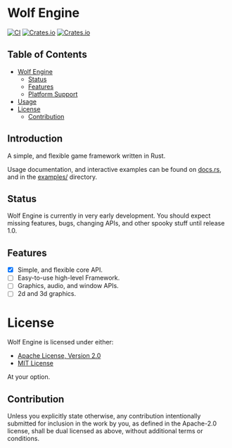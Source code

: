 # Wolf Engine

[![CI](https://github.com/AlexiWolf/wolf_engine/actions/workflows/ci.yml/badge.svg)](https://github.com/AlexiWolf/wolf_engine/actions/workflows/ci.yml)
[![Crates.io](https://img.shields.io/crates/l/wolf_engine)](https://github.com/AlexiWolf/wolf_engine#license)
[![Crates.io](https://img.shields.io/crates/v/wolf_engine)](https://crates.io/crates/wolf_engine)

## Table of Contents 

<!--toc:start-->
- [Wolf Engine](#wolf-engine)
  - [Status](#status)
  - [Features](#features)
  - [Platform Support](#platform-support)
- [Usage](#usage)
- [License](#license)
  - [Contribution](#contribution)
<!--toc:end-->

## Introduction 

A simple, and flexible game framework written in Rust.

Usage documentation, and interactive examples can be found on 
[docs.rs](https://docs.rs/wolf_engine/latest/wolf_engine/), and in the [examples/](examples/) 
directory.

## Status

Wolf Engine is currently in very early development.  You should expect missing features, bugs, 
changing APIs, and other spooky stuff until release 1.0.

## Features

- [x] Simple, and flexible core API.
- [ ] Easy-to-use high-level Framework. 
- [ ] Graphics, audio, and window APIs.
- [ ] 2d and 3d graphics.

# License

Wolf Engine is licensed under either:

- [Apache License, Version 2.0](LICENSE-APACHE)
- [MIT License](LICENSE-MIT)

At your option.

## Contribution

Unless you explicitly state otherwise, any contribution intentionally submitted for inclusion in the work by you, as 
defined in the Apache-2.0 license, shall be dual licensed as above, without additional terms or conditions.

